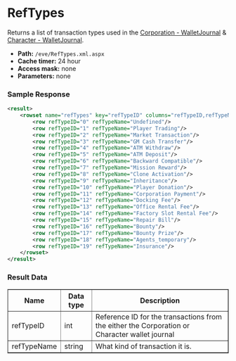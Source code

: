# RefTypes
Returns a list of transaction types used in the [Corporation - WalletJournal](../corporation/corp_walletjournal.md) & [Character - WalletJournal](../character/char_walletjournal.md).

* __Path:__ ``/eve/RefTypes.xml.aspx``
* __Cache timer:__ 24 hour
* __Access mask:__ none
* __Parameters:__ none

### Sample Response

```xml
<result>
    <rowset name="refTypes" key="refTypeID" columns="refTypeID,refTypeName">
        <row refTypeID="0" refTypeName="Undefined"/>
        <row refTypeID="1" refTypeName="Player Trading"/>
        <row refTypeID="2" refTypeName="Market Transaction"/>
        <row refTypeID="3" refTypeName="GM Cash Transfer"/>
        <row refTypeID="4" refTypeName="ATM Withdraw"/>
        <row refTypeID="5" refTypeName="ATM Deposit"/>
        <row refTypeID="6" refTypeName="Backward Compatible"/>
        <row refTypeID="7" refTypeName="Mission Reward"/>
        <row refTypeID="8" refTypeName="Clone Activation"/>
        <row refTypeID="9" refTypeName="Inheritance"/>
        <row refTypeID="10" refTypeName="Player Donation"/>
        <row refTypeID="11" refTypeName="Corporation Payment"/>
        <row refTypeID="12" refTypeName="Docking Fee"/>
        <row refTypeID="13" refTypeName="Office Rental Fee"/>
        <row refTypeID="14" refTypeName="Factory Slot Rental Fee"/>
        <row refTypeID="15" refTypeName="Repair Bill"/>
        <row refTypeID="16" refTypeName="Bounty"/>
        <row refTypeID="17" refTypeName="Bounty Prize"/>
        <row refTypeID="18" refTypeName="Agents_temporary"/>
        <row refTypeID="19" refTypeName="Insurance"/>
    </rowset>
</result>
```

### Result Data

<table border="1">
    <tbody>
        <tr>
            <th>Name</th>
            <th>Data type</th>
            <th>Description</th>
        </tr>
        <tr>
            <td>refTypeID</td>
            <td>int</td>
            <td>Reference ID for the transactions from the either the Corporation or Character wallet journal</td>
        </tr>
        <tr>
            <td>refTypeName</td>
            <td>string</td>
            <td>What kind of transaction it is.</td>
        </tr>
    </tbody>
</table>
